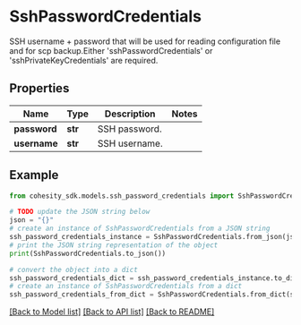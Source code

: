 # SshPasswordCredentials

SSH username + password that will be used for reading configuration file and for scp backup.Either 'sshPasswordCredentials' or 'sshPrivateKeyCredentials' are required.

## Properties

Name | Type | Description | Notes
------------ | ------------- | ------------- | -------------
**password** | **str** | SSH password. | 
**username** | **str** | SSH username. | 

## Example

```python
from cohesity_sdk.models.ssh_password_credentials import SshPasswordCredentials

# TODO update the JSON string below
json = "{}"
# create an instance of SshPasswordCredentials from a JSON string
ssh_password_credentials_instance = SshPasswordCredentials.from_json(json)
# print the JSON string representation of the object
print(SshPasswordCredentials.to_json())

# convert the object into a dict
ssh_password_credentials_dict = ssh_password_credentials_instance.to_dict()
# create an instance of SshPasswordCredentials from a dict
ssh_password_credentials_from_dict = SshPasswordCredentials.from_dict(ssh_password_credentials_dict)
```
[[Back to Model list]](../README.md#documentation-for-models) [[Back to API list]](../README.md#documentation-for-api-endpoints) [[Back to README]](../README.md)


